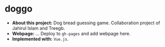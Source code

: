 # doggo

* **About this project:** Dog bread guessing game. Collaboration project of Jahirul Islam and Treegb.
* **Webpage:** ... Deploy to <code>gh-pages</code> and add webpage here.
* **Implemented with:** <code>Vue.js</code>.
